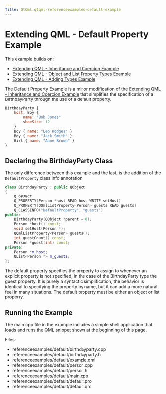 ```yaml
---
Title: QtQml.qtqml-referenceexamples-default-example
---
```

        
Extending QML - Default Property Example
========================================

<span class="subtitle"></span>
<span id="details"></span>
This example builds on:

-   [Extending QML - Inheritance and Coercion Example](https://developer.ubuntu.comapps/qml/sdk-15.04.1/QtQml.referenceexamples-coercion/)
-   [Extending QML - Object and List Property Types Example](https://developer.ubuntu.comapps/qml/sdk-15.04.1/QtQml.referenceexamples-properties/)
-   [Extending QML - Adding Types Example](https://developer.ubuntu.comapps/qml/sdk-15.04.1/QtQml.referenceexamples-adding/)

The Default Property Example is a minor modification of the [Extending QML - Inheritance and Coercion Example](https://developer.ubuntu.comapps/qml/sdk-15.04.1/QtQml.referenceexamples-coercion/) that simplifies the specification of a BirthdayParty through the use of a default property.

``` qml
BirthdayParty {
    host: Boy {
        name: "Bob Jones"
        shoeSize: 12
    }
    Boy { name: "Leo Hodges" }
    Boy { name: "Jack Smith" }
    Girl { name: "Anne Brown" }
}
```

<span id="declaring-the-birthdayparty-class"></span>
Declaring the BirthdayParty Class
---------------------------------

The only difference between this example and the last, is the addition of the `DefaultProperty` class info annotation.

``` cpp
class BirthdayParty : public QObject
{
    Q_OBJECT
    Q_PROPERTY(Person *host READ host WRITE setHost)
    Q_PROPERTY(QQmlListProperty<Person> guests READ guests)
    Q_CLASSINFO("DefaultProperty", "guests")
public:
    BirthdayParty(QObject *parent = 0);
    Person *host() const;
    void setHost(Person *);
    QQmlListProperty<Person> guests();
    int guestCount() const;
    Person *guest(int) const;
private:
    Person *m_host;
    QList<Person *> m_guests;
};
```

The default property specifies the property to assign to whenever an explicit property is not specified, in the case of the BirthdayParty type the guest property. It is purely a syntactic simplification, the behavior is identical to specifying the property by name, but it can add a more natural feel in many situations. The default property must be either an object or list property.

<span id="running-the-example"></span>
Running the Example
-------------------

The main.cpp file in the example includes a simple shell application that loads and runs the QML snippet shown at the beginning of this page.

Files:

-   referenceexamples/default/birthdayparty.cpp
-   referenceexamples/default/birthdayparty.h
-   referenceexamples/default/example.qml
-   referenceexamples/default/person.cpp
-   referenceexamples/default/person.h
-   referenceexamples/default/main.cpp
-   referenceexamples/default/default.pro
-   referenceexamples/default/default.qrc

